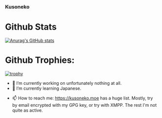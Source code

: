 ### Kusoneko

<!--
**Kusoneko/Kusoneko** is a ✨ _special_ ✨ repository because its `README.md` (this file) appears on your GitHub profile.

Here are some ideas to get you started:
-->

# Github Stats

[![Anurag's GitHub stats](https://github-readme-stats.vercel.app/api?username=anuraghazra)](https://github.com/anuraghazra/github-readme-stats)

# Github Trophies:

[![trophy](https://github-profile-trophy.vercel.app/?username=ryo-ma&theme=onedark)](https://github.com/ryo-ma/github-profile-trophy)

- 🔭 I’m currently working on unfortunately nothing at all.
- 🌱 I’m currently learning Japanese.
<!--

I have exactly no fucking idea about these. Or no time to do anything I'd potentially list there.

- 👯 I’m looking to collaborate on ...
- 🤔 I’m looking for help with ...
- 💬 Ask me about ...
-->
- 📫 How to reach me: https://kusoneko.moe has a huge list. Mostly, try by email encrypted with my GPG key, or try with XMPP. The rest I'm not quite as active.
<!--

Don't care and no idea.

- 😄 Pronouns: ...
- ⚡ Fun fact: ...
-->
